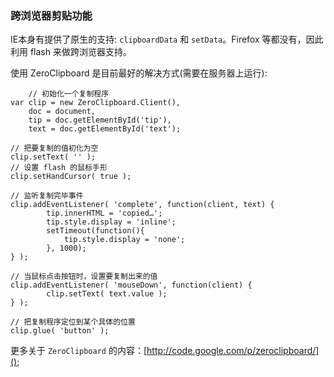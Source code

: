 ### 跨浏览器剪贴功能

IE本身有提供了原生的支持: `clipboardData` 和 `setData`。Firefox 等都没有，因此利用 flash 来做跨浏览器支持。

使用 ZeroClipboard 是目前最好的解决方式(需要在服务器上运行):  

        // 初始化一个复制程序
    var clip = new ZeroClipboard.Client(),
        doc = document,
        tip = doc.getElementById('tip'),
        text = doc.getElementById('text');
        
    // 把要复制的值初化为空
    clip.setText( '' );
    // 设置 flash 的鼠标手形
    clip.setHandCursor( true );
            
    // 监听复制完毕事件
    clip.addEventListener( 'complete', function(client, text) {
            tip.innerHTML = 'copied…';
            tip.style.display = 'inline';
            setTimeout(function(){
                tip.style.display = 'none';
            }, 1000);
    } );
    
    // 当鼠标点击按钮时，设置要复制出来的值 
    clip.addEventListener( 'mouseDown', function(client) { 
            clip.setText( text.value );
    } );
    
    // 把复制程序定位到某个具体的位置
    clip.glue( 'button' );
    
更多关于 `ZeroClipboard` 的内容：[http://code.google.com/p/zeroclipboard/]();